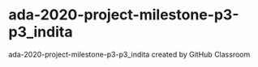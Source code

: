 # ada-2020-project-milestone-p3-p3_indita
ada-2020-project-milestone-p3-p3_indita created by GitHub Classroom
